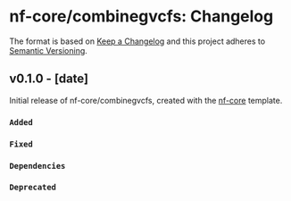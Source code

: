 # nf-core/combinegvcfs: Changelog

The format is based on [Keep a Changelog](https://keepachangelog.com/en/1.0.0/)
and this project adheres to [Semantic Versioning](https://semver.org/spec/v2.0.0.html).

## v0.1.0 - [date]

Initial release of nf-core/combinegvcfs, created with the [nf-core](https://nf-co.re/) template.

### `Added`

### `Fixed`

### `Dependencies`

### `Deprecated`
